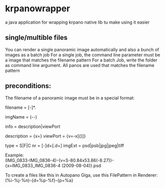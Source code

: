 # krpanowrapper
a java application for wrapping krpano native lib tu make using it easier

## single/multible files
You can render a single panoramic image automatically and also a bunch of images as a batch job
For a single job, the command line parameter must be a image that matches the filename pattern
For a batch Job, write the folder as command line argument. All panos are used that matches the  filename pattern  

## preconditions:
The filename of a panoramic image must be in a special format: 

filename = <imgname>[-<info>]*.<imgExt>

imgName = (<firstImage>-<LastImage>-<ImageCount>)

info = description|viewPort

description = {x=<text>}
viewPort = {v=<type>-<nr>x<nr>[(<nr>)]}

type = S|F|C
nr = [-]d+[.d+]
imgExt = psd|psb|jpg|jpeg|tiff


Example:  
(IMG_0833-IMG_0836-4)-{v=S-80.84x53.86(-8.27)}-{x=IMG_0833_IMG_0836-4 (2009-08-04)}.psd

To create a files like this in Autopano Giga, use this FilePattern in Renderer:
(%i-%j-%n)-{d=%p-%f}-{p=%a}

